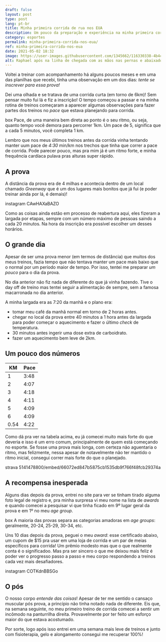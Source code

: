 ```yaml
---
draft: false
layout: post
type: post
lang: pt-br
title: Minha primeira corrida de rua nos EUA
description: Um pouco da preparação e experiência na minha primeira corrida de rua nos EUA!
category: esportes
permalink: minha-primeira-corrida-nos-eua/
ref: minha-primeira-corrida-nos-eua
date: 2021-05-02 18:32
image: https://user-images.githubusercontent.com/1345662/116330338-4b4c6780-a79b-11eb-85b9-665c36a03bf3.jpg
alt: Raphael após na linha de chegada com as mãos nas pernas e abaixado descansando.
---
```

Voltei a treinar com acompanhamento há alguns poucos meses e em uma das planilhas que recebi, tinha uma observação em um dos dias: *tente se inscrever para essa prova!*

Dei uma olhada e se tratava de uma corrida curta (em torno de 6km)! Sem pensar muito fui lá e fiz a inscrição! O tempo começou a passar e na minha rotina de treinos começaram a aparecer algumas observações para fazer partes dos treinos no *pace* que estava planejando para corrida.

box Pace, de uma maneira bem direta ao ponto é o seu ritmo, ou seja, quanto tempo você demora para percorrer 1km. Um pace de 5, significa que a cada 5 minutos, você completa 1 km.

Lembro que nos meus últimos treinos antes da corrida vinha tentando manter uum pace de *4:30* min/km nos trechos que tinha que correr a pace de corrida. Pode parecer pouco, mas pra mim já é um ritmo forte, e minha frequência cardíaca pulava pras alturas super rápido.

## A prova

A distância da prova era de 4 milhas e acontecia dentro de um local chamado *Greenway* que é um dos lugares mais bonitos que já fui (e poder treinar ainda por lá, é demais)!

instagram CAwHAXaBAZO

Como as coisas ainda estão em processo de reabertura aqui, eles fizeram a largada por etapas, sempre com um número máximo de pessoas saindo a cada 20 minutos. Na hora da inscrição era possível escolher um desses horários.

## O grande dia

Apesar de ser uma prova menor (em termos de distância) que muitos dos meus treinos, fazia tempo que não tentava manter um pace mais baixo que o normal por um período maior de tempo. Por isso, tentei me preparar *um pouco* para o dia da prova. 

No dia anterior não fiz nada de diferente do que já vinha fazendo. Tive o day off de treino mas tentei seguir a alimentação de sempre, sem a famosa macarronada no dia anterior.

A minha largada era as 7:20 da manhã e o plano era:

* tomar meu café da manhã normal em torno de 2 horas antes. 
* chegar no local da prova entre 40 minutos a 1 hora antes da largada para poder começar o aquecimento e fazer o último *check* de temperatura.
* 30 minutos antes ingerir uma dose extra de carboidrato.
* fazer um aquecimento bem leve de 2km.

## Um pouco dos números

| KM   | Pace |
| ---- | ---- |
| 1    | 3:48 |
| 2    | 4:07 |
| 3    | 4:18 |
| 4    | 4:11 |
| 5    | 4:09 |
| 6    | 4:09 |
| 0.54 | 4:22 |

Como dá pra ver na tabela acima, eu já comecei muito mais forte do que deveria e isso é um erro comum, principalmente de quem está começando no esporte. Se fosse uma prova mais longa, com certeza não aguentaria o ritmo, mas felizmente, nessa apesar de notavelmente não ter mantido o ritmo inicial, consegui correr mais forte do que o planejado.

strava 5141478800/embed/66072ed847b5875cb1535db9f766f48fcb29374a

## A recompensa inesperada

Alguns dias depois da prova, entrei no site para ver se tinham tirado alguma foto legal de registro e, pra minha surpresa vi meu nome na lista de *awards* e quando comecei a pesquisar vi que tinha ficado em 9º lugar geral da prova e em 1º no meu *age group*.

box A maioria das provas separa as categorias amadoras em <i>age groups</i>: geralmente, 20-24, 25-29, 30-34, etc.

Uns 10 dias depois da prova, peguei o meu *award*: esse certificado abaixo, um cupom de $15 pra usar em uma loja de corrida e um par de meias específicos para corrida! Um prêmio modesto mas que o que realmente conta é o significadoo. Mas pra ser sincero o que me deixou mais feliz é poder ver o progresso passo a passo e meu corpo respondendo a treinos cada vez mais desafiadores.

instagram COTKdnBBSGo

## O pós

O nosso corpo *entende das coisas*! Apesar de ter me sentido o cansaço muscular pós prova, a princípio não tinha notado nada de diferente. Eis que, na semana seguinte, no meu primeiro treino de corrida comecei a sentir um incômodo na panturrilha direita. Provavelmente por ter feito um esforço maior do que estava acostumado.

Por sorte, logo após isso entrei em uma semana mais leve de treinos e junto com fisioterapia, gelo e alongamento consegui me recuperar 100%!